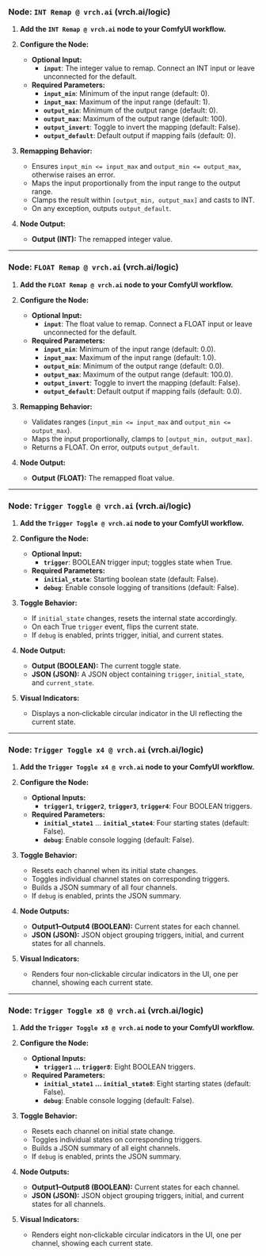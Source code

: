 ### Node: `INT Remap @ vrch.ai` (vrch.ai/logic)

1. **Add the `INT Remap @ vrch.ai` node to your ComfyUI workflow.**

2. **Configure the Node:**
   - **Optional Input:**
     - **`input`**: The integer value to remap. Connect an INT input or leave unconnected for the default.
   - **Required Parameters:**
     - **`input_min`**: Minimum of the input range (default: 0).
     - **`input_max`**: Maximum of the input range (default: 1).
     - **`output_min`**: Minimum of the output range (default: 0).
     - **`output_max`**: Maximum of the output range (default: 100).
     - **`output_invert`**: Toggle to invert the mapping (default: False).
     - **`output_default`**: Default output if mapping fails (default: 0).

3. **Remapping Behavior:**
   - Ensures `input_min <= input_max` and `output_min <= output_max`, otherwise raises an error.
   - Maps the input proportionally from the input range to the output range.
   - Clamps the result within `[output_min, output_max]` and casts to INT.
   - On any exception, outputs `output_default`.

4. **Node Output:**
   - **Output (INT):** The remapped integer value.

---

### Node: `FLOAT Remap @ vrch.ai` (vrch.ai/logic)

1. **Add the `FLOAT Remap @ vrch.ai` node to your ComfyUI workflow.**

2. **Configure the Node:**
   - **Optional Input:**
     - **`input`**: The float value to remap. Connect a FLOAT input or leave unconnected for the default.
   - **Required Parameters:**
     - **`input_min`**: Minimum of the input range (default: 0.0).
     - **`input_max`**: Maximum of the input range (default: 1.0).
     - **`output_min`**: Minimum of the output range (default: 0.0).
     - **`output_max`**: Maximum of the output range (default: 100.0).
     - **`output_invert`**: Toggle to invert the mapping (default: False).
     - **`output_default`**: Default output if mapping fails (default: 0.0).

3. **Remapping Behavior:**
   - Validates ranges (`input_min <= input_max` and `output_min <= output_max`).
   - Maps the input proportionally, clamps to `[output_min, output_max]`.
   - Returns a FLOAT. On error, outputs `output_default`.

4. **Node Output:**
   - **Output (FLOAT):** The remapped float value.

---

### Node: `Trigger Toggle @ vrch.ai` (vrch.ai/logic)

1. **Add the `Trigger Toggle @ vrch.ai` node to your ComfyUI workflow.**

2. **Configure the Node:**
   - **Optional Input:**
     - **`trigger`**: BOOLEAN trigger input; toggles state when True.
   - **Required Parameters:**
     - **`initial_state`**: Starting boolean state (default: False).
     - **`debug`**: Enable console logging of transitions (default: False).

3. **Toggle Behavior:**
   - If `initial_state` changes, resets the internal state accordingly.
   - On each True `trigger` event, flips the current state.
   - If `debug` is enabled, prints trigger, initial, and current states.

4. **Node Output:**
   - **Output (BOOLEAN):** The current toggle state.
   - **JSON (JSON):** A JSON object containing `trigger`, `initial_state`, and `current_state`.

5. **Visual Indicators:**
   - Displays a non‑clickable circular indicator in the UI reflecting the current state.

---

### Node: `Trigger Toggle x4 @ vrch.ai` (vrch.ai/logic)

1. **Add the `Trigger Toggle x4 @ vrch.ai` node to your ComfyUI workflow.**

2. **Configure the Node:**
   - **Optional Inputs:**
     - **`trigger1`**, **`trigger2`**, **`trigger3`**, **`trigger4`**: Four BOOLEAN triggers.
   - **Required Parameters:**
     - **`initial_state1`** … **`initial_state4`**: Four starting states (default: False).
     - **`debug`**: Enable console logging (default: False).

3. **Toggle Behavior:**
   - Resets each channel when its initial state changes.
   - Toggles individual channel states on corresponding triggers.
   - Builds a JSON summary of all four channels.
   - If `debug` is enabled, prints the JSON summary.

4. **Node Outputs:**
   - **Output1–Output4 (BOOLEAN):** Current states for each channel.
   - **JSON (JSON):** JSON object grouping triggers, initial, and current states for all channels.

5. **Visual Indicators:**
   - Renders four non‑clickable circular indicators in the UI, one per channel, showing each current state.

---

### Node: `Trigger Toggle x8 @ vrch.ai` (vrch.ai/logic)

1. **Add the `Trigger Toggle x8 @ vrch.ai` node to your ComfyUI workflow.**

2. **Configure the Node:**
   - **Optional Inputs:**
     - **`trigger1` … `trigger8`**: Eight BOOLEAN triggers.
   - **Required Parameters:**
     - **`initial_state1` … `initial_state8`**: Eight starting states (default: False).
     - **`debug`**: Enable console logging (default: False).

3. **Toggle Behavior:**
   - Resets each channel on initial state change.
   - Toggles individual states on corresponding triggers.
   - Builds a JSON summary of all eight channels.
   - If `debug` is enabled, prints the JSON summary.

4. **Node Outputs:**
   - **Output1–Output8 (BOOLEAN):** Current states for each channel.
   - **JSON (JSON):** JSON object grouping triggers, initial, and current states for all channels.

5. **Visual Indicators:**
   - Renders eight non‑clickable circular indicators in the UI, one per channel, showing each current state.
